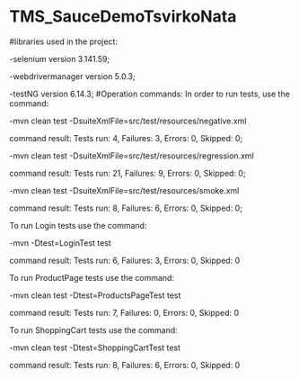 # TMS_SauceDemoTsvirkoNata
#libraries used in the project:

-selenium version 3.141.59;

-webdrivermanager version 5.0.3;

-testNG version 6.14.3;
#Operation commands:
In order to run tests, use the command:

-mvn clean test -DsuiteXmlFile=src/test/resources/negative.xml

command result:  Tests run: 4, Failures: 3, Errors: 0, Skipped: 0;

-mvn clean test -DsuiteXmlFile=src/test/resources/regression.xml

command result: Tests run: 21, Failures: 9, Errors: 0, Skipped: 0;

-mvn clean test -DsuiteXmlFile=src/test/resources/smoke.xml

command result:  Tests run: 8, Failures: 6, Errors: 0, Skipped: 0;

To run Login tests use the command:

-mvn -Dtest=LoginTest test

command result:  Tests run: 6, Failures: 3, Errors: 0, Skipped: 0

To run ProductPage tests use the command:

-mvn clean test -Dtest=ProductsPageTest test

command result: Tests run: 7, Failures: 0, Errors: 0, Skipped: 0

To run ShoppingCart tests use the command:

-mvn clean test -Dtest=ShoppingCartTest test

command result: Tests run: 8, Failures: 6, Errors: 0, Skipped: 0
